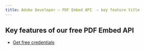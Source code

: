 ```yaml
---
title: Adobe Developer — PDF Embed API  — key feature title
---
```



<SummaryBlock slots="heading, buttons"  background="rgb(31, 42, 73)" buttonPositionRight />

## Key features of our free PDF Embed API 

<!-- - [Get free credentials](/src/pages/gettingstarted.md) -->
- [Get free credentials](https://dc.stage.acrobat.com/dc-integration-creation-app-cdn/main.html?api=pdf-embed-api)